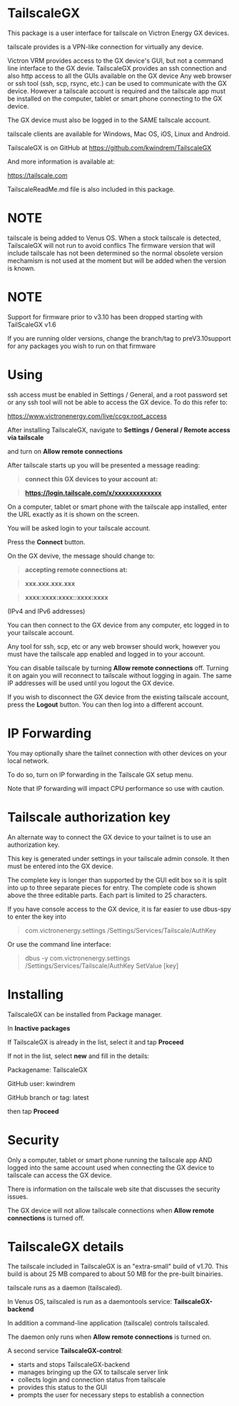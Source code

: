 # TailscaleGX

This package is a user interface for tailscale on Victron Energy GX devices.

tailscale provides is a VPN-like connection for virtually any device.

Victron VRM provides access to the GX device's GUI,
but not a command line interface to the GX devie.
TailscaleGX provides an ssh connection and also http access to all the GUIs available on the GX device
Any web browser or ssh tool (ssh, scp, rsync, etc.) can be used to communicate with the GX device.
However a tailscale account is required and the tailscale app must be installed on the computer,
tablet or smart phone connecting to the GX device.

The GX device must also be logged in to the SAME tailscale account.

tailscale clients are available for Windows, Mac OS, iOS, Linux and Android.

TailscaleGX is on GitHub at https://github.com/kwindrem/TailscaleGX

And more information is available at:

https://tailscale.com

TailscaleReadMe.md file is also included in this package.

# NOTE

tailscale is being added to Venus OS.
When a stock tailscale is detected, TailscaleGX will not run to avoid conflics
The firmware version that will include tailscale has not been determined so the normal
obsolete version mechamism is not used at the moment but will be added when the version is known.

# NOTE
Support for firmware prior to v3.10 has been dropped starting with TailScaleGX v1.6

If you are running older versions, change the branch/tag to preV3.10support
	for any packages you wish to run on that firmware


# Using

ssh access must be enabled in Settings / General, and a root password set
or any ssh tool will not be able to access the GX device.
To do this refer to:

https://www.victronenergy.com/live/ccgx:root_access

After installing TailscaleGX,
navigate to __Settings / General / Remote access via tailscale__

and turn on __Allow remote connections__

After tailscale starts up you will be presented a message reading:

>__connect this GX devices to your account at:__

>__https://login.tailscale.com/x/xxxxxxxxxxxxx__

On a computer, tablet or smart phone with the tailscale app installed,
enter the URL exactly as it is shown on the screen.

You will be asked login to your tailscale account.

Press the __Connect__ button.

On the GX devive, the message should change to:

>__accepting remote connections at:__

>__xxx.xxx.xxx.xxx__

>__xxxx:xxxx:xxxx::xxxx:xxxx__

(IPv4 and IPv6 addresses)

You can then connect to the GX device from any computer, etc logged in to your tailscale account. 

Any tool for ssh, scp, etc or any web browser should work,
however you must have the tailscale app enabled and logged in to your account.

You can disable tailscale by turning __Allow remote connections__ off. 
Turning it on again you will reconnect to tailscale without logging in again.
The same IP addresses will be used until you logout the GX device.

If you wish to disconnect the GX device from the existing tailscale account,
press the __Logout__ button. You can then log into a different account.

# IP Forwarding

You may optionally share the tailnet connection with other devices on your local network.

To do so, turn on IP forwarding in the Tailscale GX setup menu.

Note that IP forwarding will impact CPU performance so use with caution.

# Tailscale authorization key

An alternate way to connect the GX device to your tailnet is to use an authorization key.

This key is generated under settings in your tailscale admin console.
It then must be entered into the GX device.

The complete key is longer than supported by the GUI edit box
so it is split into up to three separate pieces for entry.
The complete code is shown above the three editable parts.
Each part is limited to 25 characters.

If you have console access to the GX device, it is far easier to use
dbus-spy to enter the key into

> com.victronenergy.settings /Settings/Services/Tailscale/AuthKey

Or use the command line interface:

> dbus -y com.victronenergy.settings /Settings/Services/Tailscale/AuthKey SetValue [key]

# Installing

TailscaleGX can be installed from Package manager.

In __Inactive packages__

If TailscaleGX is already in the list, select it and tap __Proceed__

If not in the list, select __new__ and fill in the details:

Packagename: TailscaleGX

GitHub user: kwindrem

GitHub branch or tag: latest

then tap __Proceed__

# Security

Only a computer, tablet or smart phone running the tailscale app
AND logged into the same account used when connecting the GX device
to tailscale can access the GX device.

There is information on the tailscale web site that discusses the security issues.

The GX device will not allow tailscale connections
when __Allow remote connections__ is turned off.

# TailscaleGX details

The tailscale included in TailscaleGX is an "extra-small" build of v1.70.
This build is about 25 MB compared to about 50 MB for the pre-built binairies.

tailscale runs as a daemon (tailscaled). 

In Venus OS, tailscaled is run as a daemontools service: __TailscaleGX-backend__

In addition a command-line application (tailscale) controls tailscaled.

The daemon only runs when __Allow remote connections__ is turned on.

A second service __TailscaleGX-control__:

- starts and stops TailscaleGX-backend
- manages bringing up the GX to tailscale server link
- collects login and connection status from tailscale
- provides this status to the GUI
- prompts the user for necessary steps to establish a connection
